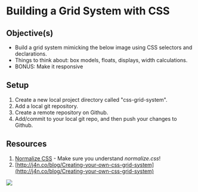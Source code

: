 # Building a Grid System with CSS

## Objective(s)

- Build a grid system mimicking the below image using CSS selectors and declarations.
- Things to think about: box models, floats, displays, width calculations.
- BONUS: Make it responsive

## Setup

1. Create a new local project directory called "css-grid-system".
1. Add a local git repository.
1. Create a remote repository on Github.
1. Add/commit to your local git repo, and then push your changes to Github.


## Resources

1. [Normalize CSS](http://nicolasgallagher.com/about-normalize-css/) - Make sure you understand *normalize.css*!
1. [http://j4n.co/blog/Creating-your-own-css-grid-system](http://j4n.co/blog/Creating-your-own-css-grid-system)


![](https://raw.githubusercontent.com/gSchool/g11-course-curriculum/master/week03/03-exercises/css-grid-system/example.png?token=AB7Ld08Bk7_HEpiH6R8tnmiPLg8HeSC0ks5VtVRbwA%3D%3D)

